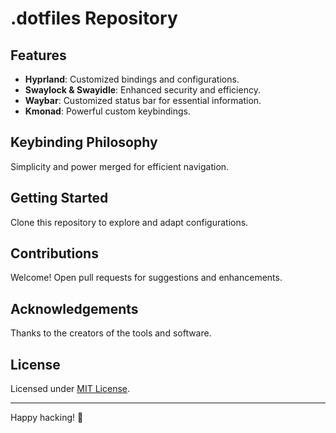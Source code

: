 # .dotfiles Repository

## Features

- **Hyprland**: Customized bindings and configurations.
- **Swaylock & Swayidle**: Enhanced security and efficiency.
- **Waybar**: Customized status bar for essential information.
- **Kmonad**: Powerful custom keybindings.

## Keybinding Philosophy

Simplicity and power merged for efficient navigation.

## Getting Started

Clone this repository to explore and adapt configurations.

## Contributions

Welcome! Open pull requests for suggestions and enhancements.

## Acknowledgements

Thanks to the creators of the tools and software.

## License

Licensed under [MIT License](LICENSE).

---

Happy hacking! 🚀
